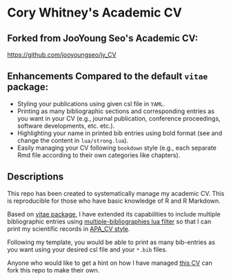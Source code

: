
# Cory Whitney's Academic CV

## Forked from JooYoung Seo's Academic CV:

https://github.com/jooyoungseo/jy_CV

## Enhancements Compared to the default `vitae` package:

* Styling your publications using given csl file in `YAML`.
* Printing as many bibliographic sections and corresponding entries as you want in your CV (e.g., journal publication, conference proceedings, software developments, etc. etc.).
* Highlighting your name in printed bib entries using bold format (see and change the content in `lua/strong.lua`).
* Easily managing your CV following `bookdown` style (e.g., each separate Rmd file according to their own categories like chapters).


## Descriptions

This repo has been created to systematically manage my academic CV. This is reproducible for those who have basic knowledge of R and R Markdown.

Based on [vitae package](https://github.com/mitchelloharawild/vitae/), I have extended its capabilities to include multiple bibliographic entries using [multiple-bibliographies lua filter](https://github.com/pandoc/lua-filters/blob/master/multiple-bibliographies/multiple-bibliographies.lua) so that I can print my scientific records in [APA_CV style](https://github.com/citation-style-language/styles/blob/master/apa-cv.csl).

Following my template, you would be able to print as many bib-entries as you want using your desired csl file and your `*.bib` files.

Anyone who would like to get a hint on how I have managed [this CV](https://jooyoungseo.github.io/jy_CV/JooYoung_Seo_CV.pdf) can fork this repo to make their own.

